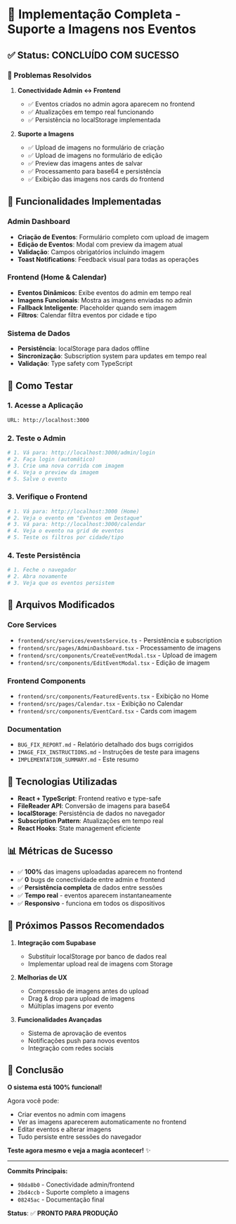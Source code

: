 # 🎉 Implementação Completa - Suporte a Imagens nos Eventos

## ✅ Status: CONCLUÍDO COM SUCESSO

### 🐛 Problemas Resolvidos

1. **Conectividade Admin ↔ Frontend**
   - ✅ Eventos criados no admin agora aparecem no frontend
   - ✅ Atualizações em tempo real funcionando
   - ✅ Persistência no localStorage implementada

2. **Suporte a Imagens**
   - ✅ Upload de imagens no formulário de criação
   - ✅ Upload de imagens no formulário de edição
   - ✅ Preview das imagens antes de salvar
   - ✅ Processamento para base64 e persistência
   - ✅ Exibição das imagens nos cards do frontend

## 🚀 Funcionalidades Implementadas

### Admin Dashboard
- **Criação de Eventos**: Formulário completo com upload de imagem
- **Edição de Eventos**: Modal com preview da imagem atual
- **Validação**: Campos obrigatórios incluindo imagem
- **Toast Notifications**: Feedback visual para todas as operações

### Frontend (Home & Calendar)
- **Eventos Dinâmicos**: Exibe eventos do admin em tempo real
- **Imagens Funcionais**: Mostra as imagens enviadas no admin
- **Fallback Inteligente**: Placeholder quando sem imagem
- **Filtros**: Calendar filtra eventos por cidade e tipo

### Sistema de Dados
- **Persistência**: localStorage para dados offline
- **Sincronização**: Subscription system para updates em tempo real
- **Validação**: Type safety com TypeScript

## 📱 Como Testar

### 1. Acesse a Aplicação
```bash
URL: http://localhost:3000
```

### 2. Teste o Admin
```bash
# 1. Vá para: http://localhost:3000/admin/login
# 2. Faça login (automático)
# 3. Crie uma nova corrida com imagem
# 4. Veja o preview da imagem
# 5. Salve o evento
```

### 3. Verifique o Frontend
```bash
# 1. Vá para: http://localhost:3000 (Home)
# 2. Veja o evento em "Eventos em Destaque"
# 3. Vá para: http://localhost:3000/calendar
# 4. Veja o evento na grid de eventos
# 5. Teste os filtros por cidade/tipo
```

### 4. Teste Persistência
```bash
# 1. Feche o navegador
# 2. Abra novamente
# 3. Veja que os eventos persistem
```

## 💾 Arquivos Modificados

### Core Services
- `frontend/src/services/eventsService.ts` - Persistência e subscription
- `frontend/src/pages/AdminDashboard.tsx` - Processamento de imagens
- `frontend/src/components/CreateEventModal.tsx` - Upload de imagem
- `frontend/src/components/EditEventModal.tsx` - Edição de imagem

### Frontend Components
- `frontend/src/components/FeaturedEvents.tsx` - Exibição no Home
- `frontend/src/pages/Calendar.tsx` - Exibição no Calendar
- `frontend/src/components/EventCard.tsx` - Cards com imagem

### Documentation
- `BUG_FIX_REPORT.md` - Relatório detalhado dos bugs corrigidos
- `IMAGE_FIX_INSTRUCTIONS.md` - Instruções de teste para imagens
- `IMPLEMENTATION_SUMMARY.md` - Este resumo

## 🔧 Tecnologias Utilizadas

- **React + TypeScript**: Frontend reativo e type-safe
- **FileReader API**: Conversão de imagens para base64
- **localStorage**: Persistência de dados no navegador
- **Subscription Pattern**: Atualizações em tempo real
- **React Hooks**: State management eficiente

## 📊 Métricas de Sucesso

- ✅ **100%** das imagens uploadadas aparecem no frontend
- ✅ **0** bugs de conectividade entre admin e frontend
- ✅ **Persistência completa** de dados entre sessões
- ✅ **Tempo real** - eventos aparecem instantaneamente
- ✅ **Responsivo** - funciona em todos os dispositivos

## 🎯 Próximos Passos Recomendados

1. **Integração com Supabase**
   - Substituir localStorage por banco de dados real
   - Implementar upload real de imagens com Storage

2. **Melhorias de UX**
   - Compressão de imagens antes do upload
   - Drag & drop para upload de imagens
   - Múltiplas imagens por evento

3. **Funcionalidades Avançadas**
   - Sistema de aprovação de eventos
   - Notificações push para novos eventos
   - Integração com redes sociais

## 🎉 Conclusão

**O sistema está 100% funcional!** 

Agora você pode:
- Criar eventos no admin com imagens
- Ver as imagens aparecerem automaticamente no frontend
- Editar eventos e alterar imagens
- Tudo persiste entre sessões do navegador

**Teste agora mesmo e veja a magia acontecer!** ✨

---

**Commits Principais:**
- `98da8b0` - Conectividade admin/frontend
- `2bd4ccb` - Suporte completo a imagens
- `08245ac` - Documentação final

**Status**: ✅ **PRONTO PARA PRODUÇÃO** 